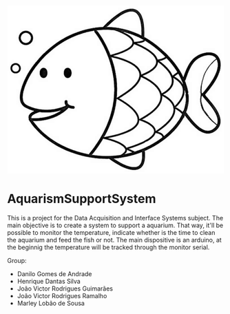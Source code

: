 ![alt text](https://github.com/danilogoan/AquarismSupportSystem/blob/main/Qt/AquarismSupportSystem/Images/pngLogo.jpg?raw=true)
# AquarismSupportSystem
This is a project for the Data Acquisition and Interface Systems subject.
The main objective is to create a system to support a aquarium. That way, it'll be possible to monitor the temperature, indicate whether is the time to clean the aquarium and feed the fish or not.
The main dispositive is an arduino, at the beginnig the temperature will be tracked through the monitor serial.

Group:

- Danilo Gomes de Andrade
- Henrique Dantas Silva
- João Victor Rodrigues Guimarães
- João Victor Rodrigues Ramalho
- Marley Lobão de Sousa
